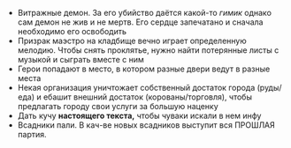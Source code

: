 - Витражные демон. За его убийство даётся какой-то *гимик* однако сам демон не жив и не мертв. Его сердце запечатано и сначала необходимо его освободить
- Призрак маэстро на кладбище вечно играет определенную мелодию. Чтобы снять проклятье, нужно найти потерянные листы с музыкой и сыграть вместе с ним
- Герои попадают в место, в котором разные двери ведут в разные места
- Некая организация уничтожает собственный достаток города (руды/еда) и ебашит внешний достаток (корованы/торговля), чтобы предлагать городу свои услуги за большую наценку
- Дать кучу **настоящего текста,** чтобы чуваки искали в нем инфу
- Всадники пали. В кач-ве новых всадников выступит вся ПРОШЛАЯ партия.